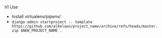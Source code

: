 h1 Use
* Install virtualenv/pipenv/
* `django-admin startproject -- template https://github.com/alkelaun/project_name/archive/refs/heads/master.zip $NEW_PROJECT_NAME .`
